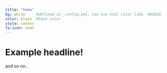 ```yaml
---
title: "home"
bg: white     #defined in _config.yml, can use html color like '#010101'
color: black  #text color
style: center
fa-icon: seat
---
```


# Example headline!
and so on..